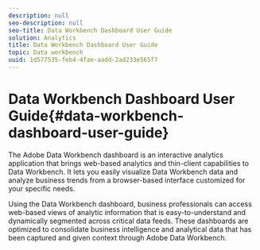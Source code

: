 ```yaml
---
description: null
seo-description: null
seo-title: Data Workbench Dashboard User Guide
solution: Analytics
title: Data Workbench Dashboard User Guide
topic: Data workbench
uuid: 1d577535-feb4-4fae-aadd-2ad233e565f7
---
```


# Data Workbench Dashboard User Guide{#data-workbench-dashboard-user-guide}

The Adobe Data Workbench dashboard is an interactive analytics application that brings web-based analytics and thin-client capabilities to Data Workbench. It lets you easily visualize Data Workbench data and analyze business trends from a browser-based interface customized for your specific needs.

Using the Data Workbench dashboard, business professionals can access web-based views of analytic information that is easy-to-understand and dynamically segmented across critical data feeds. These dashboards are optimized to consolidate business intelligence and analytical data that has been captured and given context through Adobe Data Workbench. 
